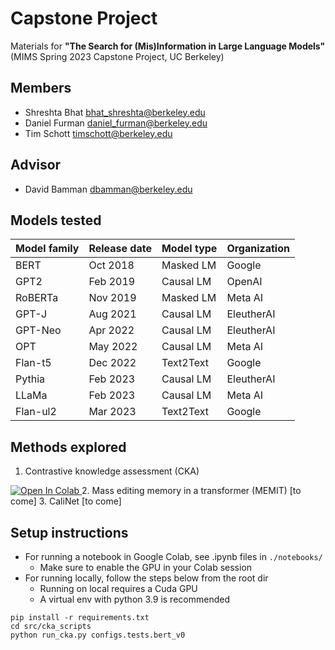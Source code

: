 # Capstone Project

Materials for **"The Search for (Mis)Information in Large Language Models"** (MIMS Spring 2023 Capstone Project, UC Berkeley)

## Members

* Shreshta Bhat <bhat_shreshta@berkeley.edu>
* Daniel Furman <daniel_furman@berkeley.edu>
* Tim Schott <timschott@berkeley.edu>

## Advisor

* David Bamman <dbamman@berkeley.edu>

## Models tested

| Model family | Release date | Model type | Organization |
|--------------|--------------|------------|--------------|
| BERT         | Oct 2018     | Masked LM  | Google       |
| GPT2         | Feb 2019     | Causal LM  | OpenAI       |
| RoBERTa      | Nov 2019     | Masked LM  | Meta AI      |
| GPT-J        | Aug 2021     | Causal LM  | EleutherAI   |
| GPT-Neo      | Apr 2022     | Causal LM  | EleutherAI   |
| OPT          | May 2022     | Causal LM  | Meta AI      |
| Flan-t5      | Dec 2022     | Text2Text  | Google       |
| Pythia       | Feb 2023     | Causal LM  | EleutherAI   |
| LLaMa        | Feb 2023     | Causal LM  | Meta AI      |
| Flan-ul2     | Mar 2023     | Text2Text  | Google       |

## Methods explored

1. Contrastive knowledge assessment (CKA)
<a target="_blank" href="https://colab.research.google.com/github/daniel-furman/Capstone/blob/main/notebooks/cka_run_main_demo.ipynb">
  <img src="https://colab.research.google.com/assets/colab-badge.svg" alt="Open In Colab"/>
</a>
2. Mass editing memory in a transformer (MEMIT)
[to come]
3. CaliNet
[to come]

## Setup instructions

* For running a notebook in Google Colab, see .ipynb files in ```./notebooks/```
    * Make sure to enable the GPU in your Colab session
* For running locally, follow the steps below from the root dir
    * Running on local requires a Cuda GPU
    * A virtual env with python 3.9 is recommended

```
pip install -r requirements.txt
cd src/cka_scripts
python run_cka.py configs.tests.bert_v0
```


